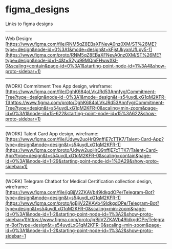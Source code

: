 # figma_designs
Links to figma designs

---

Web Design:
[https://www.figma.com/file/RNM5qZ8EBaXFNevA0nz0XM/ST%26ME?type=design&node-id=0%3A1&mode=design&t=kFjstJkyxnUfLpy5-1](https://www.figma.com/proto/RNM5qZ8EBaXFNevA0nz0XM/ST%26ME?type=design&node-id=1-4&t=S2yu99MQmFHwwXkl-0&scaling=contain&page-id=0%3A1&starting-point-node-id=1%3A4&show-proto-sidebar=1)

---
(WORK)
Commitment Tree App design, wireframe:
[https://www.figma.com/file/DghK684oLVkJRd53Annfyg/Commitment-Tree?type=design&node-id=0%3A1&mode=design&t=s54uydLxG1qM2KFR-1](https://www.figma.com/proto/DghK684oLVkJRd53Annfyg/Commitment-Tree?type=design&t=s54uydLxG1qM2KFR-0&scaling=min-zoom&page-id=0%3A1&node-id=15-622&starting-point-node-id=15%3A622&show-proto-sidebar=1)

---
(WORK)
Talent Card App design, wireframe:
[https://www.figma.com/file/Udww2uoHrQ9nffjE7cTTK7/Talent-Card-App?type=design&mode=design&t=s54uydLxG1qM2KFR-1](https://www.figma.com/proto/Udww2uoHrQ9nffjE7cTTK7/Talent-Card-App?type=design&t=s54uydLxG1qM2KFR-0&scaling=contain&page-id=0%3A1&node-id=1-29&starting-point-node-id=1%3A29&show-proto-sidebar=1)

---
(WORK)
Telegram Chatbot for Medical Certification collection design, wireframe:
[https://www.figma.com/file/jgBjjV2ZKAVb49IdkgdOPe/Telegram-Bot?type=design&mode=design&t=s54uydLxG1qM2KFR-1](https://www.figma.com/proto/jgBjjV2ZKAVb49IdkgdOPe/Telegram-Bot?type=design&t=s54uydLxG1qM2KFR-0&scaling=min-zoom&page-id=0%3A1&node-id=1-2&starting-point-node-id=1%3A2&show-proto-sidebar=1)https://www.figma.com/proto/jgBjjV2ZKAVb49IdkgdOPe/Telegram-Bot?type=design&t=s54uydLxG1qM2KFR-0&scaling=min-zoom&page-id=0%3A1&node-id=1-2&starting-point-node-id=1%3A2&show-proto-sidebar=1

---

